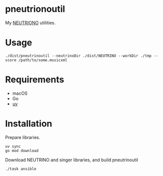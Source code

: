 # pneutrionoutil

My [NEUTRIONO](https://studio-neutrino.com/) utilities.

# Usage

``` shell
./dist/pneutrinoutil --neutrinoDir ./dist/NEUTRINO --workDir ./tmp --score /path/to/some.musicxml
```

# Requirements

- macOS
- Go
- [uv](https://github.com/astral-sh/uv)

# Installation

Prepare libraries.

``` shell
uv sync
go mod download
```

Download NEUTRINO and singer libraries, and build pneutrinoutil

``` shell
./task ansible
```
